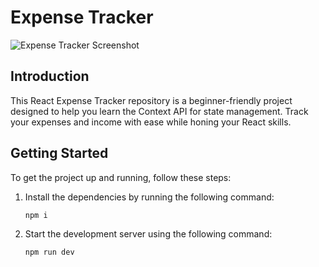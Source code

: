 # Expense Tracker

![Expense Tracker Screenshot](https://i.ibb.co/8zF57hC/Screenshot-19.png)

## Introduction

This React Expense Tracker repository is a beginner-friendly project designed to help you learn the Context API for state management. Track your expenses and income with ease while honing your React skills.

## Getting Started

To get the project up and running, follow these steps:

1. Install the dependencies by running the following command:
    ```sh
    npm i
    ```

2. Start the development server using the following command:
    ```sh
    npm run dev
    ```
